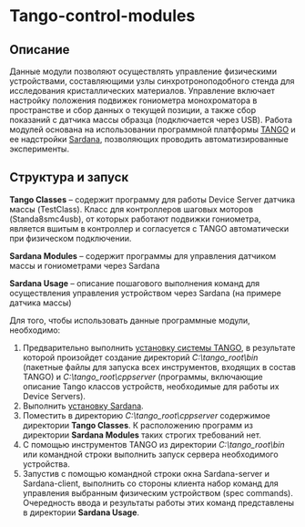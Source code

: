 # Tango-control-modules
## Описание
Данные модули позволяют осуществлять управление физическими устройствами, составляющими узлы синхротроноподобного стенда для исследования кристаллических материалов. Управление включает настройку положения подвижек гониометра монохроматора в пространстве и сбор данных о текущей позиции, а  также сбор показаний с датчика массы образца (подключается через USB). Работа модулей основана на использовании программной платформы [TANGO](https://www.tango-controls.org/) и ее надстройки [Sardana](https://sardana-controls.org/), позволяющих проводить автоматизированные эксперименты.
## Структура и запуск
**Tango Classes** – содержит программу для работы Device Server датчика массы (TestClass). Класс для контроллеров шаговых моторов (Standa8smc4usb), от которых работают подвижки гониометра, является вшитым в контроллер и согласуется с TANGO автоматически при физическом подключении.

**Sardana Modules** – содержит программы для управления датчиком массы и гониометрами через Sardana

**Sardana Usage** – описание пошагового выполнения команд для осуществления управления устройством через Sardana (на примере датчика массы)

Для того, чтобы использовать данные программные модули, необходимо:
1. Предварительно выполнить [установку системы TANGO](https://tango-controls.readthedocs.io/en/latest/installation/tango-on-windows.html), в результате которой произойдет создание директорий *C:\tango_root\bin* (пакетные файлы для запуска всех инструментов, входящих в состав TANGO) и *C:\tango_root\cppserver* (программы, включающие описание Tango классов устройств, необходимые для работы их Device Servers).
2. Выполнить [установку Sardana](https://sardana-controls.org/users/getting_started/installing.html).
3. Поместить в директорию *C:\tango_root\cppserver* содержимое директории **Tango Classes**. К расположению программ из директории **Sardana Modules** таких строгих требований нет.
4. С помощью инструментов TANGO из директории *C:\tango_root\bin* или командной строки выполнить запуск сервера необходимого устройства.
5. Запустив с помощью командной строки окна Sardana-server и Sardana-client, выполнить со стороны клиента набор команд для управления выбранным физическим устройством (spec commands). Очередность ввода и результаты работы этих команд представлены в директории **Sardana Usage**.

